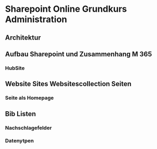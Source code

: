 # Sharepoint Online Grundkurs Administration
 
## Architektur
## Aufbau Sharepoint und Zusammenhang M 365
### HubSite

## Website Sites Websitescollection Seiten
### Seite als Homepage

## Bib Listen
### Nachschlagefelder
### Datenytpen
